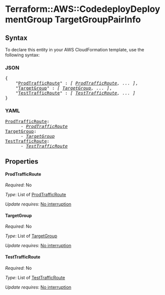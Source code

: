 # Terraform::AWS::CodedeployDeploymentGroup TargetGroupPairInfo

## Syntax

To declare this entity in your AWS CloudFormation template, use the following syntax:

### JSON

<pre>
{
    "<a href="#prodtrafficroute" title="ProdTrafficRoute">ProdTrafficRoute</a>" : <i>[ <a href="targetgrouppairinfo-prodtrafficroute.md">ProdTrafficRoute</a>, ... ]</i>,
    "<a href="#targetgroup" title="TargetGroup">TargetGroup</a>" : <i>[ <a href="targetgrouppairinfo-targetgroup.md">TargetGroup</a>, ... ]</i>,
    "<a href="#testtrafficroute" title="TestTrafficRoute">TestTrafficRoute</a>" : <i>[ <a href="targetgrouppairinfo-testtrafficroute.md">TestTrafficRoute</a>, ... ]</i>
}
</pre>

### YAML

<pre>
<a href="#prodtrafficroute" title="ProdTrafficRoute">ProdTrafficRoute</a>: <i>
      - <a href="targetgrouppairinfo-prodtrafficroute.md">ProdTrafficRoute</a></i>
<a href="#targetgroup" title="TargetGroup">TargetGroup</a>: <i>
      - <a href="targetgrouppairinfo-targetgroup.md">TargetGroup</a></i>
<a href="#testtrafficroute" title="TestTrafficRoute">TestTrafficRoute</a>: <i>
      - <a href="targetgrouppairinfo-testtrafficroute.md">TestTrafficRoute</a></i>
</pre>

## Properties

#### ProdTrafficRoute

_Required_: No

_Type_: List of <a href="targetgrouppairinfo-prodtrafficroute.md">ProdTrafficRoute</a>

_Update requires_: [No interruption](https://docs.aws.amazon.com/AWSCloudFormation/latest/UserGuide/using-cfn-updating-stacks-update-behaviors.html#update-no-interrupt)

#### TargetGroup

_Required_: No

_Type_: List of <a href="targetgrouppairinfo-targetgroup.md">TargetGroup</a>

_Update requires_: [No interruption](https://docs.aws.amazon.com/AWSCloudFormation/latest/UserGuide/using-cfn-updating-stacks-update-behaviors.html#update-no-interrupt)

#### TestTrafficRoute

_Required_: No

_Type_: List of <a href="targetgrouppairinfo-testtrafficroute.md">TestTrafficRoute</a>

_Update requires_: [No interruption](https://docs.aws.amazon.com/AWSCloudFormation/latest/UserGuide/using-cfn-updating-stacks-update-behaviors.html#update-no-interrupt)

